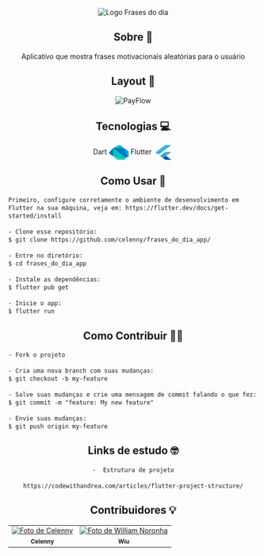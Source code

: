 <p align="center">
      <img src="https://user-images.githubusercontent.com/70456452/201679582-ef51668b-5ed5-431a-af3f-b72f66d6b539.png" width="200" alt="Logo Frases do dia"/>
</p>



<h2 align="center">Sobre 📖</h2>
   
<p align="center">
  Aplicativo que mostra frases motivacionais aleatórias para o usuário <br>
</p>

<h2 align="center">Layout 🎨</h2>

   <p align="center">
      <img alt="PayFlow" title="Frases do dia" height="500" width="700" src="https://user-images.githubusercontent.com/70456452/201680244-9f3bc727-6013-488d-b840-2e1b24efac6c.png" />
   </p>


<h2 align="center">Tecnologias 💻</h2>
   
<p align="center">
  Dart <img align="center" alt="Dart" height="30" width="40" src="https://raw.githubusercontent.com/devicons/devicon/master/icons/dart/dart-original.svg">
  Flutter <img align="center" alt="flutter" height="30" width="40" src="https://raw.githubusercontent.com/devicons/devicon/master/icons/flutter/flutter-original.svg">
  <br>
</p>

<h2 align="center">Como Usar 🤔</h2>

   ```
   Primeiro, configure corretamente o ambiente de desenvolvimento em Flutter na sua máquina, veja em: https://flutter.dev/docs/get-started/install
   
   - Clone esse repositório:
   $ git clone https://github.com/celenny/frases_do_dia_app/

   - Entre no diretório:
   $ cd frases_do_dia_app

   - Instale as dependências:
   $ flutter pub get

   - Inicie o app: 
   $ flutter run
   ```



<h2 align="center">Como Contribuir 💪🏽</h2>

   ```
   - Fork o projeto 

   - Cria uma nova branch com suas mudanças:
   $ git checkout -b my-feature

   - Salve suas mudanças e crie uma mensagem de commit falando o que fez:
   $ git commit -m "feature: My new feature"

   - Envie suas mudanças:
   $ git push origin my-feature
   ```


   <div align="center">

   <h2 align="center">Links de estudo 🤓</h2>

   ```
   -  Estrutura de projeto

   https://codewithandrea.com/articles/flutter-project-structure/
   ```


   <div align="center">
   <h2 align="center">Contribuidores 💡</h2>
   <table>
   <tr>
      <td align="center">
      <a href="#">
        <img src="https://avatars.githubusercontent.com/celenny" width="100px;" alt="Foto de Celenny"/><br>
        <sub>
          <b>Celenny</b>
        </sub>
      </a>
    </td>
    <td align="center">
      <a href="#">
        <img src="https://avatars1.githubusercontent.com/Wiu0" width="100px;" alt="Foto de William Noronha"/><br>
        <sub>
          <b>Wiu</b>
        </sub>
      </a>
    </td>
   </tr>
   </table>
   </div>
